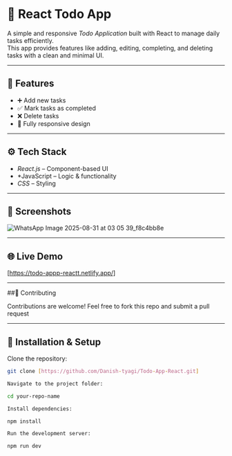 # 📝 React Todo App

A simple and responsive *Todo Application* built with React to manage daily tasks efficiently.  
This app provides features like adding, editing, completing, and deleting tasks with a clean and minimal UI.

---

## 🚀 Features
- ➕ Add new tasks    
- ✅ Mark tasks as completed  
- ❌ Delete tasks  
- 📱 Fully responsive design  

---

## ⚙ Tech Stack
- *React.js* – Component-based UI  
- *JavaScript – Logic & functionality  
- *CSS* – Styling  

---

## 📸 Screenshots
![WhatsApp Image 2025-08-31 at 03 05 39_f8c4bb8e](https://github.com/user-attachments/assets/486bfe2d-ef68-4e1d-968b-e7c6758198c1)




---

## 🌐 Live Demo

[https://todo-appp-reactt.netlify.app/]

---

##🤝 Contributing

  Contributions are welcome! Feel free to fork this repo and submit a pull request



  
---




## 📂 Installation & Setup

Clone the repository:
```bash
git clone [https://github.com/Danish-tyagi/Todo-App-React.git]

Navigate to the project folder:

cd your-repo-name

Install dependencies:

npm install

Run the development server:

npm run dev

